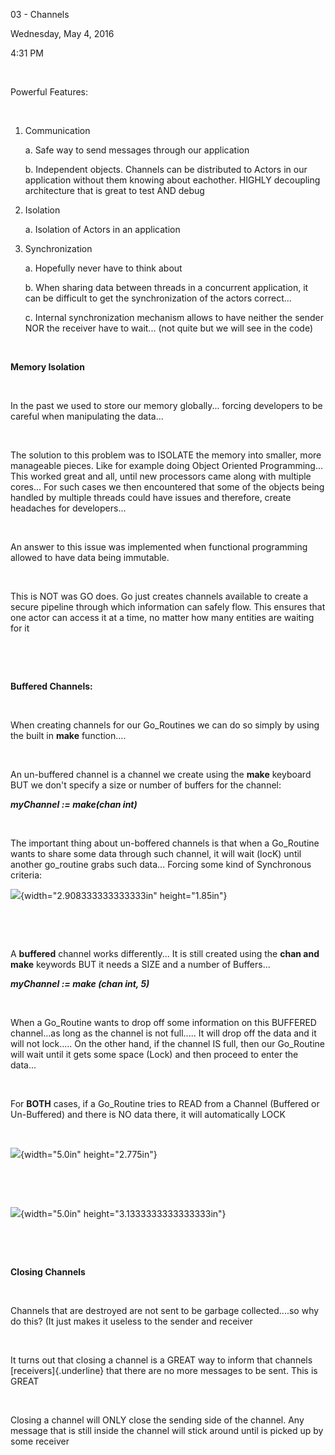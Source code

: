 03 - Channels

Wednesday, May 4, 2016

4:31 PM

 

Powerful Features:

 

1.  Communication

    a.  Safe way to send messages through our application

    b.  Independent objects. Channels can be distributed to Actors in our application without them knowing about eachother. HIGHLY decoupling architecture that is great to test AND debug

2.  Isolation

    a.  Isolation of Actors in an application

3.  Synchronization

    a.  Hopefully never have to think about

    b.  When sharing data between threads in a concurrent application, it can be difficult to get the synchronization of the actors correct...

    c.  Internal synchronization mechanism allows to have neither the sender NOR the receiver have to wait... (not quite but we will see in the code)

 

**Memory Isolation**

 

In the past we used to store our memory globally... forcing developers to be careful when manipulating the data...

 

The solution to this problem was to ISOLATE the memory into smaller, more manageable pieces. Like for example doing Object Oriented Programming... This worked great and all, until new processors came along with multiple cores... For such cases we then encountered that some of the objects being handled by multiple threads could have issues and therefore, create headaches for developers...

 

An answer to this issue was implemented when functional programming allowed to have data being immutable.

 

This is NOT was GO does. Go just creates channels available to create a secure pipeline through which information can safely flow. This ensures that one actor can access it at a time, no matter how many entities are waiting for it

 

 

**Buffered Channels:**

 

When creating channels for our Go_Routines we can do so simply by using the built in **make** function....

 

An un-buffered channel is a channel we create using the **make** keyboard BUT we don\'t specify a size or number of buffers for the channel:

***myChannel := make(chan int)***

 

The important thing about un-boffered channels is that when a Go_Routine wants to share some data through such channel, it will wait (locK) until another go_routine grabs such data... Forcing some kind of Synchronous criteria:

![](002_03_-_Channels_000.png){width="2.908333333333333in" height="1.85in"}

 

 

A **buffered** channel works differently... It is still created using the **chan and make** keywords BUT it needs a SIZE and a number of Buffers...

***myChannel := make (chan int, 5)***

 

When a Go_Routine wants to drop off some information on this BUFFERED channel...as long as the channel is not full..... It will drop off the data and it will not lock..... On the other hand, if the channel IS full, then our Go_Routine will wait until it gets some space (Lock) and then proceed to enter the data...

 

For **BOTH** cases, if a Go_Routine tries to READ from a Channel (Buffered or Un-Buffered) and there is NO data there, it will automatically LOCK

 

![](002_03_-_Channels_001.png){width="5.0in" height="2.775in"}

 

 

![](002_03_-_Channels_002.png){width="5.0in" height="3.1333333333333333in"}

 

 

**Closing Channels**

 

Channels that are destroyed are not sent to be garbage collected....so why do this? (It just makes it useless to the sender and receiver

 

It turns out that closing a channel is a GREAT way to inform that channels [receivers]{.underline} that there are no more messages to be sent. This is GREAT

 

Closing a channel will ONLY close the sending side of the channel. Any message that is still inside the channel will stick around until is picked up by some receiver
